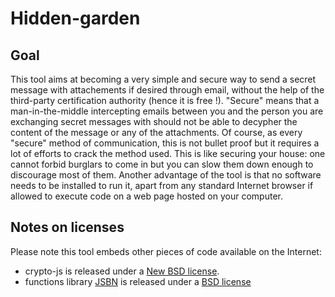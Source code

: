 # Hidden-garden

## Goal
This tool aims at becoming a very simple and secure way to send a secret message with attachements if desired through email, without the help of the third-party certification authority (hence it is free !). "Secure" means that a man-in-the-middle intercepting emails between you and the person you are exchanging secret messages with should not be able to decypher the content of the message or any of the attachments. Of course, as every "secure" method of communication, this is not bullet proof but it requires a lot of efforts to crack the method used. This is like securing your house: one cannot forbid burglars to come in but you can slow them down enough to discourage most of them.
Another advantage of the tool is that no software needs to be installed to run it, apart from any standard Internet browser if allowed to execute code on a web page hosted on your computer.

## Notes on licenses
Please note this tool embeds other pieces of code available on the Internet:
* crypto-js is released under a [New BSD license](http://opensource.org/licenses/BSD-3-Clause).
* functions library [JSBN](www-cs-students.stanford.edu/~tjw/jsbn/) is released under a [BSD license](http://www-cs-students.stanford.edu/~tjw/jsbn/LICENSE)
